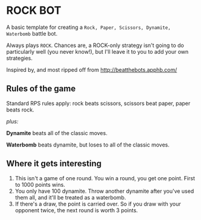# ROCK BOT

A basic template for creating a `Rock, Paper, Scissors, Dynamite, Waterbomb` battle bot.

Always plays `ROCK`. Chances are, a ROCK-only strategy isn't going to do particularly well (you never know!), but I'll leave it to you to add your own strategies.

Inspired by, and most ripped off from http://beatthebots.apphb.com/

## Rules of the game

Standard RPS rules apply: rock beats scissors, scissors beat paper, paper beats rock.

_plus:_

**Dynamite** beats all of the classic moves.

**Waterbomb** beats dynamite, but loses to all of the classic moves.

## Where it gets interesting

1. This isn't a game of one round. You win a round, you get one point. First to 1000 points wins.
1. You only have 100 dynamite. Throw another dynamite after you've used them all, and it'll be treated as a waterbomb.
1. If there's a draw, the point is carried over. So if you draw with your opponent twice, the next round is worth 3 points.